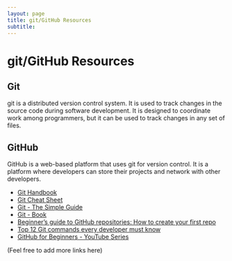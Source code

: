 ```yaml
---
layout: page
title: git/GitHub Resources
subtitle: 
---
```


# git/GitHub Resources

## Git
git is a distributed version control system. It is used to track changes in the source code during software development. It is designed to coordinate work among programmers, but it can be used to track changes in any set of files.

## GitHub
GitHub is a web-based platform that uses git for version control. It is a platform where developers can store their projects and network with other developers.

- [Git Handbook](https://guides.github.com/introduction/git-handbook/)
- [Git Cheat Sheet](https://education.github.com/git-cheat-sheet-education.pdf)
- [Git - The Simple Guide](http://rogerdudler.github.io/git-guide/)
- [Git - Book](https://git-scm.com/book/en/v2)
- [Beginner’s guide to GitHub repositories: How to create your first repo](https://github.blog/2024-06-24-beginners-guide-to-github-repositories-how-to-create-your-first-repo/?mc_cid=e790c4e8dc)
- [Top 12 Git commands every developer must know](https://github.blog/2024-06-10-top-12-git-commands-every-developer-must-know/?mc_cid=e790c4e8dc)
- [GitHub for Beginners - YouTube Series](https://www.youtube.com/playlist?list=PL0lo9MOBetEFcp4SCWinBdpml9B2U25-f)

(Feel free to add more links here)
